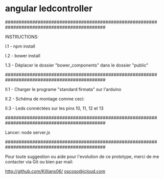 # angular ledcontroller

#############################################################################################

INSTRUCTIONS:

I.1 - npm install

I.2 - bower install

1.3 - Déplacer le dossier "bower_components" dans le dossier "public"

#############################################################################################

II.1 - Charger le programe "standard firmata" sur l'arduino

II.2 - Schéma de montage comme ceci:

II.3 - Leds connéctées sur les pins 10, 11, 12 et 13

#############################################################################################

Lancer:
node server.js

#############################################################################################

Pour toute suggestion ou aide pour l'evolution de ce prototype, merci de me contacter via Git
ou bien par mail:

http://github.com/Killians06/
oscoso@icloud.com